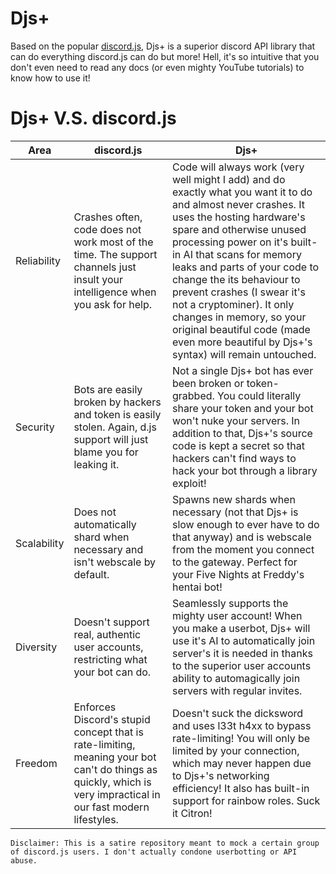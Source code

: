 # Djs+

Based on the popular [discord.js](https://github.com/discordjs/discord.js/), Djs+ is a superior discord API library that can do everything discord.js can do but more! Hell, it's so intuitive that you don't even need to read any docs (or even mighty YouTube tutorials) to know how to use it!

# Djs+ V.S. discord.js

Area | discord.js | Djs+
---- | ------ | ------
Reliability | Crashes often, code does not work most of the time. The support channels just insult your intelligence when you ask for help. | Code will always work (very well might I add) and do exactly what you want it to do and almost never crashes. It uses the hosting hardware's spare and otherwise unused processing power on it's built-in AI that scans for memory leaks and parts of your code to change the its behaviour to prevent crashes (I swear it's not a cryptominer). It only changes in memory, so your original beautiful code (made even more beautiful by Djs+'s syntax) will remain untouched.
Security | Bots are easily broken by hackers and token is easily stolen. Again, d.js support will just blame you for leaking it. | Not a single Djs+ bot has ever been broken or token-grabbed. You could literally share your token and your bot won't nuke your servers. In addition to that, Djs+'s source code is kept a secret so that hackers can't find ways to hack your bot through a library exploit!
Scalability | Does not automatically shard when necessary and isn't webscale by default. | Spawns new shards when necessary (not that Djs+ is slow enough to ever have to do that anyway) and is webscale from the moment you connect to the gateway. Perfect for your Five Nights at Freddy's hentai bot!
Diversity | Doesn't support real, authentic user accounts, restricting what your bot can do. | Seamlessly supports the mighty user account! When you make a userbot, Djs+ will use it's AI to automatically join server's it is needed in thanks to the superior user accounts ability to automagically join servers with regular invites.
Freedom | Enforces Discord's stupid concept that is rate-limiting, meaning your bot can't do things as quickly, which is very impractical in our fast modern lifestyles. | Doesn't suck the dicksword and uses l33t h4xx to bypass rate-limiting! You will only be limited by your connection, which may never happen due to Djs+'s networking efficiency! It also has built-in support for rainbow roles. Suck it Citron!

`Disclaimer: This is a satire repository meant to mock a certain group of discord.js users. I don't actually condone userbotting or API abuse.`
